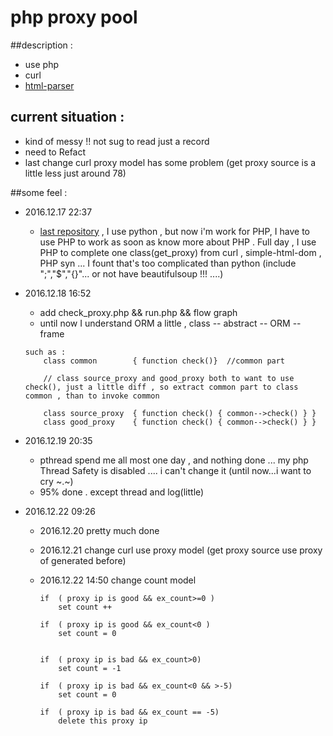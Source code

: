 # php proxy pool

##description :
- use php
- curl
- [html-parser](https://github.com/bupt1987/html-parser/blob/master/README.md)


## current situation :
- kind of messy !! not sug to read just a record
- need to Refact
- last change curl proxy model has some problem (get proxy source is a little less just around 78)

##some feel :

- 2016.12.17 22:37
    - [last repository](https://github.com/NominationP/py_proxy) , I use python , but now i'm work for PHP, I have to use PHP to work as soon as know more about PHP . Full day , I use PHP to complete one class(get_proxy) from curl , simple-html-dom , PHP syn ... I fount that's too complicated than python (include ";","$","{}"... or not have beautifulsoup !!! ....)
- 2016.12.18 16:52
    - add check_proxy.php && run.php && flow graph
    - until now I understand ORM a little , class -- abstract -- ORM -- frame
    ```
    such as :
        class common        { function check()}  //common part

        // class source_proxy and good_proxy both to want to use check(), just a little diff , so extract common part to class common , than to invoke common

        class source_proxy  { function check() { common-->check() } }
        class good_proxy    { function check() { common-->check() } }
    ```

- 2016.12.19 20:35
    - pthread spend me all most one day , and nothing done ... my php Thread Safety is disabled .... i can't change it (until now...i want to cry ~.~)
    - 95% done . except thread and log(little)

- 2016.12.22 09:26
    - 2016.12.20 pretty much done
    - 2016.12.21 change curl use proxy model (get proxy source use proxy of generated before)
    - 2016.12.22 14:50 change count model

        ```
        if  ( proxy ip is good && ex_count>=0 )
            set count ++

        if  ( proxy ip is good && ex_count<0 )
            set count = 0


        if  ( proxy ip is bad && ex_count>0)
            set count = -1

        if  ( proxy ip is bad && ex_count<0 && >-5)
            set count = 0

        if  ( proxy ip is bad && ex_count == -5)
            delete this proxy ip


        ```

